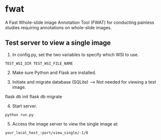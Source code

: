 # fwat

A Fast Whole-slide image Annotation Tool (FWAT) for conducting painless studies requiring annotations on whole-slide images.


## Test server to view a single image

1. In config.py, set the two variables to specify which WSI to use.

``
TEST_WSI_DIR
TEST_WSI_FILE_NAME 
``

2. Make sure Python and Flask are installed.

3. Initiate and migrate database (SQLite) --> Not needed for viewing a test image.

flask db init
flask db migrate 

4. Start server.

``
python run.py
``

5. Access the image server to view the single image at:

``your_local_host_:port/view_single/-1/0``